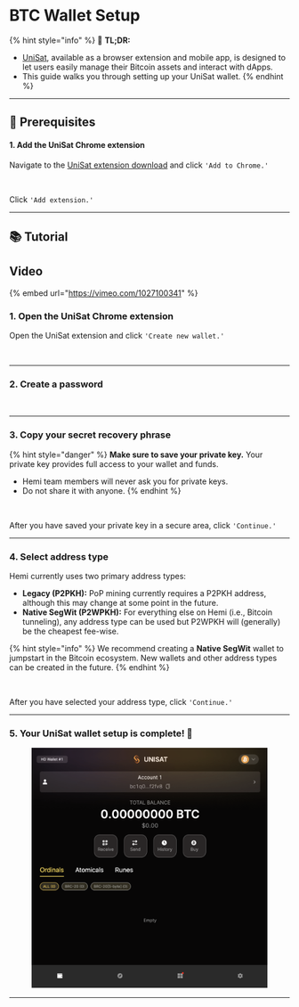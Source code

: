 # BTC Wallet Setup

{% hint style="info" %}
📜 **TL;DR:**

* [UniSat](https://unisat.io), available as a browser extension and mobile app, is designed to let users easily manage their Bitcoin assets and interact with dApps.
* This guide walks you through setting up your UniSat wallet.
{% endhint %}

***

## 🏁 Prerequisites

#### 1. Add the UniSat Chrome extension

Navigate to the [UniSat extension download](https://chromewebstore.google.com/detail/unisat-wallet/ppbibelpcjmhbdihakflkdcoccbgbkpo) and click `'Add to Chrome.'`

<figure><img src="../../../../.gitbook/assets/image (64).png" alt=""><figcaption></figcaption></figure>

Click `'Add extension.'`

***

## 📚 Tutorial

## Video

{% embed url="https://vimeo.com/1027100341" %}

### 1. Open the UniSat Chrome extension

Open the UniSat extension and click `'Create new wallet.'`

<figure><img src="../../../../.gitbook/assets/image (67).png" alt=""><figcaption></figcaption></figure>

***

### 2. Create a password

<figure><img src="../../../../.gitbook/assets/image (69).png" alt=""><figcaption></figcaption></figure>

***

### 3. Copy your secret recovery phrase

{% hint style="danger" %}
**Make sure to save your private key.** Your private key provides full access to your wallet and funds.

* Hemi team members will never ask you for private keys.
* Do not share it with anyone.
{% endhint %}

<figure><img src="../../../../.gitbook/assets/image (70).png" alt=""><figcaption></figcaption></figure>

After you have saved your private key in a secure area, click `'Continue.'`

***

### 4. Select address type

Hemi currently uses two primary address types:

* **Legacy (P2PKH):** PoP mining currently requires a P2PKH address, although this may change at some point in the future.&#x20;
* **Native SegWit (P2WPKH):** For everything else on Hemi (i.e., Bitcoin tunneling), any address type can be used but P2WPKH will (generally) be the cheapest fee-wise.

{% hint style="info" %}
We recommend creating a **Native SegWit** wallet to jumpstart in the Bitcoin ecosystem. New wallets and other address types can be created in the future.
{% endhint %}

<figure><img src="../../../../.gitbook/assets/image (81).png" alt=""><figcaption></figcaption></figure>

After you have selected your address type, click `'Continue.'`

***

### 5. Your UniSat wallet setup is complete! 🎉

<figure><img src="../../../../.gitbook/assets/image (1) (1) (1) (1) (2).png" alt=""><figcaption></figcaption></figure>

***
